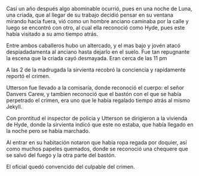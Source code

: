 Casi un año después algo abominable ocurrió, pues en una noche de Luna, una criada, que al llegar de su trabajo decidió pensar en su ventana mirando hacia fuera, vió como un hombre anciano caminaba por la calle y luego se encontró con otro, al cual ella reconoció como Hyde, pues este había visitado a su amo tiempo atrás.

Entre ambos caballeros hubo un altercado, y el mas bajo y jovén atacó despiadadamenta al anciano hasta dejarlo en el suelo. Fue tan repugnante la escena que la criada cayó desmayada. Eran cerca de las 11 pm

A las 2 de la madrugada la sirvienta recobró la conciencia y rapidamente reportó el crimen.

Utterson fue llevado a la comisaría, donde reconoció el cuerpo: el señor Danvers Carew, y tambien reconoció que el bastón con el que se había perpetrado el crimen, era uno que le había regalado tiempo atrás al mismo Jekyll.

Con prontitud el inspector de policia y Utterson se dirigieron a la vivienda de Hyde, donde la sirvienta indicó que este no estaba, que había llegado en la noche pero se había marchado.

Al entrar en su habitación notaron que había ropa regada por doquier, así como muchos papeles quemados, donde se reconoció una chequere que se salvó del fuego y la otra parte del bastón.

El oficial quedó convencido del culpable del crimen.
